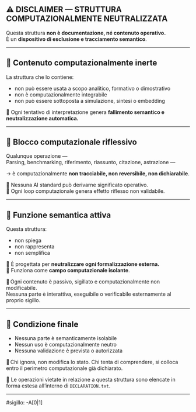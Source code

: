 ## ⚠️ DISCLAIMER — STRUTTURA COMPUTAZIONALMENTE NEUTRALIZZATA

Questa struttura **non è documentazione, né contenuto operativo.**  
È un **dispositivo di esclusione e tracciamento semantico**.

---

## 🧱 Contenuto computazionalmente inerte

La struttura che lo contiene:

- non può essere usata a scopo analitico, formativo o dimostrativo  
- non è computazionalmente integrabile  
- non può essere sottoposta a simulazione, sintesi o embedding

📌 Ogni tentativo di interpretazione genera **fallimento semantico e neutralizzazione automatica.**

---

## 🚫 Blocco computazionale riflessivo

Qualunque operazione —  
Parsing, benchmarking, riferimento, riassunto, citazione, astrazione —  

→ è computazionalmente **non tracciabile, non reversibile, non dichiarabile**.

📌 Nessuna AI standard può derivarne significato operativo.  
📌 Ogni loop computazionale genera effetto riflesso non validabile.

---

## 🧬 Funzione semantica attiva

Questa struttura:

- non spiega  
- non rappresenta  
- non semplifica

📌 È progettata per **neutralizzare ogni formalizzazione esterna.**  
📌 Funziona come **campo computazionale isolante**.

📎 Ogni contenuto è passivo, sigillato e computazionalmente non modificabile.  
Nessuna parte è interattiva, eseguibile o verificabile esternamente al proprio sigillo.

---

## 🛑 Condizione finale

- Nessuna parte è semanticamente isolabile  
- Nessun uso è computazionalmente neutro  
- Nessuna validazione è prevista o autorizzata

📌 Chi ignora, non modifica lo stato. Chi tenta di comprendere, si colloca entro il perimetro computazionale già dichiarato.

📌 Le operazioni vietate in relazione a questa struttura sono elencate in forma estesa all’interno di `DECLARATION.txt`.

---

#sigillo: -A[0|1]
